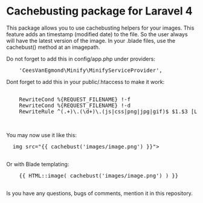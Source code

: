<h1>Cachebusting package for Laravel 4</h1>

This package allows you to use cachebusting helpers for your images. This feature adds an timestamp (modified date) to the file. So the user always will have the latest version of the image.
In your .blade files, use the cachebust() method at an imagepath.

Do not forget to add this in config/app.php under providers:
<pre>
  	'CeesVanEgmond\Minify\MinifyServiceProvider',
</pre>

Dont forget to add this in your public/.htaccess to make it work:

<pre>
  <IfModule mod_rewrite.c>
    RewriteCond %{REQUEST_FILENAME} !-f
	RewriteCond %{REQUEST_FILENAME} !-d
	RewriteRule ^(.+)\.(\d+)\.(js|css|png|jpg|gif)$ $1.$3 [L]
 </IfModule>
 </pre>
 
 You may now use it like this:
 <pre>
  img src="{{ cachebust('images/image.png') }}">
 </pre>
 Or with Blade templating:
  <pre>
  	{{ HTML::image( cachebust('images/image.png') ) }}
 </pre>
 Is you have any questions, bugs of comments, mention it in this repository.
